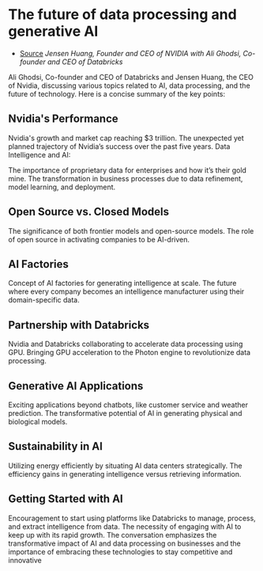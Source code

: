 
# The future of data processing and generative AI

* [Source](https://www.youtube.com/watch?v=SAsoWmMhX3Q&t=677s) *Jensen Huang, Founder and CEO of NVIDIA with Ali Ghodsi, Co-founder and CEO of Databricks*

Ali Ghodsi, Co-founder and CEO of Databricks and Jensen Huang, the CEO of Nvidia, discussing various topics related to AI, data processing, and the future of technology. Here is a concise summary of the key points:

## Nvidia's Performance

Nvidia's growth and market cap reaching $3 trillion.
The unexpected yet planned trajectory of Nvidia’s success over the past five years.
Data Intelligence and AI:

The importance of proprietary data for enterprises and how it’s their gold mine.
The transformation in business processes due to data refinement, model learning, and deployment.

## Open Source vs. Closed Models

The significance of both frontier models and open-source models.
The role of open source in activating companies to be AI-driven.

## AI Factories

Concept of AI factories for generating intelligence at scale.
The future where every company becomes an intelligence manufacturer using their domain-specific data.

## Partnership with Databricks

Nvidia and Databricks collaborating to accelerate data processing using GPU.
Bringing GPU acceleration to the Photon engine to revolutionize data processing.

## Generative AI Applications

Exciting applications beyond chatbots, like customer service and weather prediction.
The transformative potential of AI in generating physical and biological models.

## Sustainability in AI

Utilizing energy efficiently by situating AI data centers strategically.
The efficiency gains in generating intelligence versus retrieving information.

## Getting Started with AI

Encouragement to start using platforms like Databricks to manage, process, and extract intelligence from data.
The necessity of engaging with AI to keep up with its rapid growth.
The conversation emphasizes the transformative impact of AI and data processing on businesses and the importance of embracing these technologies to stay competitive and innovative